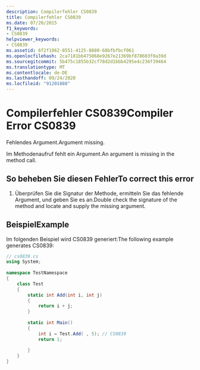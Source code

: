 ```yaml
---
description: Compilerfehler CS0839
title: Compilerfehler CS0839
ms.date: 07/20/2015
f1_keywords:
- CS0839
helpviewer_keywords:
- CS0839
ms.assetid: 6f2f1062-8551-4125-8880-68bfbfbcf061
ms.openlocfilehash: 2ca7181bb475068e9267e21369bf878603f0a39d
ms.sourcegitcommit: 5b475c1855b32cf78d2d1bbb4295e4c236f39464
ms.translationtype: MT
ms.contentlocale: de-DE
ms.lasthandoff: 09/24/2020
ms.locfileid: "91201888"
---
```

# <a name="compiler-error-cs0839"></a><span data-ttu-id="43419-103">Compilerfehler CS0839</span><span class="sxs-lookup"><span data-stu-id="43419-103">Compiler Error CS0839</span></span>

<span data-ttu-id="43419-104">Fehlendes Argument.</span><span class="sxs-lookup"><span data-stu-id="43419-104">Argument missing.</span></span>  
  
 <span data-ttu-id="43419-105">Im Methodenaufruf fehlt ein Argument.</span><span class="sxs-lookup"><span data-stu-id="43419-105">An argument is missing in the method call.</span></span>  
  
## <a name="to-correct-this-error"></a><span data-ttu-id="43419-106">So beheben Sie diesen Fehler</span><span class="sxs-lookup"><span data-stu-id="43419-106">To correct this error</span></span>  
  
1. <span data-ttu-id="43419-107">Überprüfen Sie die Signatur der Methode, ermitteln Sie das fehlende Argument, und geben Sie es an.</span><span class="sxs-lookup"><span data-stu-id="43419-107">Double check the signature of the method and locate and supply the missing argument.</span></span>  
  
## <a name="example"></a><span data-ttu-id="43419-108">Beispiel</span><span class="sxs-lookup"><span data-stu-id="43419-108">Example</span></span>  

 <span data-ttu-id="43419-109">Im folgenden Beispiel wird CS0839 generiert:</span><span class="sxs-lookup"><span data-stu-id="43419-109">The following example generates CS0839:</span></span>  
  
```csharp  
// cs0839.cs  
using System;  
  
namespace TestNamespace  
{  
    class Test  
    {  
        static int Add(int i, int j)  
        {  
            return i + j;  
        }  
  
        static int Main()
        {  
            int i = Test.Add( , 5); // CS0839  
            return 1;  
  
        }  
    }  
}  
```
